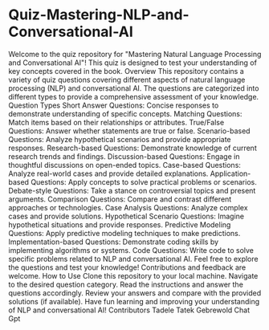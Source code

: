 # Quiz-Mastering-NLP-and-Conversational-AI
Welcome to the quiz repository for "Mastering Natural Language Processing and Conversational AI"! This quiz is designed to test your understanding of key concepts covered in the book.
Overview
This repository contains a variety of quiz questions covering different aspects of natural language processing (NLP) and conversational AI. The questions are categorized into different types to provide a comprehensive assessment of your knowledge.
Question Types
Short Answer Questions: Concise responses to demonstrate understanding of specific concepts.
Matching Questions: Match items based on their relationships or attributes.
True/False Questions: Answer whether statements are true or false.
Scenario-based Questions: Analyze hypothetical scenarios and provide appropriate responses.
Research-based Questions: Demonstrate knowledge of current research trends and findings.
Discussion-based Questions: Engage in thoughtful discussions on open-ended topics.
Case-based Questions: Analyze real-world cases and provide detailed explanations.
Application-based Questions: Apply concepts to solve practical problems or scenarios.
Debate-style Questions: Take a stance on controversial topics and present arguments.
Comparison Questions: Compare and contrast different approaches or technologies.
Case Analysis Questions: Analyze complex cases and provide solutions.
Hypothetical Scenario Questions: Imagine hypothetical situations and provide responses.
Predictive Modeling Questions: Apply predictive modeling techniques to make predictions.
Implementation-based Questions: Demonstrate coding skills by implementing algorithms or systems.
Code Questions: Write code to solve specific problems related to NLP and conversational AI.
Feel free to explore the questions and test your knowledge! Contributions and feedback are welcome.
How to Use
Clone this repository to your local machine.
Navigate to the desired question category.
Read the instructions and answer the questions accordingly.
Review your answers and compare with the provided solutions (if available).
Have fun learning and improving your understanding of NLP and conversational AI!
Contributors
Tadele Tatek Gebrewold
Chat Gpt
